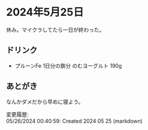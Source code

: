 # 2024年5月25日

休み。マイクラしてたら一日が終わった。

## ドリンク

- プルーンFe 1日分の鉄分 のむヨーグルト 190g

## あとがき

なんかダメだから早めに寝よう。

変更履歴:  
05/26/2024 00:40:59: Created 2024 05 25 (markdown)  
